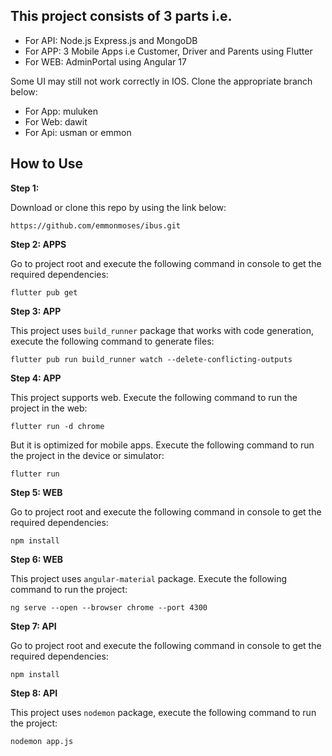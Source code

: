 ## This project consists of 3 parts i.e. 

* For API: Node.js Express.js and MongoDB
* For APP: 3 Mobile Apps i.e Customer, Driver and Parents using Flutter
* For WEB: AdminPortal using Angular 17

Some UI may still not work correctly in IOS. Clone the appropriate branch below:

* For App: muluken
* For Web: dawit
* For Api: usman or emmon

## How to Use 
**Step 1:**

Download or clone this repo by using the link below:

```
https://github.com/emmonmoses/ibus.git
```

**Step 2: APPS**

Go to project root and execute the following command in console to get the required dependencies: 

```
flutter pub get 
```

**Step 3: APP**

This project uses `build_runner` package that works with code generation, execute the following command to generate files:

```
flutter pub run build_runner watch --delete-conflicting-outputs
```

**Step 4: APP**

This project supports web. Execute the following command to run the project in the web:

```
flutter run -d chrome
```

But it is optimized for mobile apps. Execute the following command to run the project in the device or simulator:

```
flutter run
```

**Step 5: WEB**

Go to project root and execute the following command in console to get the required dependencies: 

```
npm install 
```

**Step 6: WEB**

This project uses `angular-material` package. Execute the following command to run the project:

```
ng serve --open --browser chrome --port 4300
```

**Step 7: API**

Go to project root and execute the following command in console to get the required dependencies: 

```
npm install 
```

**Step 8: API**

This project uses `nodemon` package, execute the following command to run the project:

```
nodemon app.js
```
